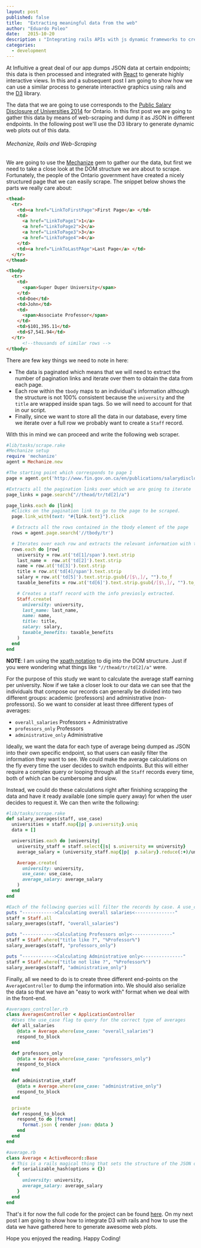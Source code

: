 ```yaml
---
layout: post
published: false
title:  "Extracting meaningful data from the web"
author: "Eduardo Poleo"
date:   2015-10-20
description : "Integrating rails APIs with js dynamic frameworks to create interactive sites"
categories:
  - development
---
```


At Influitive a great deal of our app dumps JSON data at certain endpoints; this data is then processed and integrated with [React](https://facebook.github.io/react/) to generate highly interactive views. In this and a subsequent post I am going to show how we can use a similar process to generate interactive graphics using rails and the [D3](http://d3js.org/) library.

The data that we are going to use corresponds to the [Public Salary Disclosure of Universities 2014](http://www.fin.gov.on.ca/en/publications/salarydisclosure/pssd/orgs-tbs.php?year=2014&organization=universities&page=1) for Ontario. In this first post we are going to gather this data by means of web-scraping and dump it as JSON in different endpoints. In the following post we'll use the D3 library to generate dynamic web plots out of this data.

###### Mechanize, Rails and Web-Scraping
We are going to use the [Mechanize](https://github.com/sparklemotion/mechanize) gem to gather our the data, but first we need to take a close look at the DOM structure we are about to scrape. Fortunately, the people of the Ontario government have created a nicely structured page that we can easily scrape. The snippet below shows the parts we really care about:

```html
<thead>
  <tr>
  	<td><a href="LinkToFirstPage">First Page</a> </td>
    <td>
      <a href="LinkToPage1">1</a>
      <a href="LinkToPage2">2</a>
      <a href="LinkToPage3">3</a>
      <a href="LinkToPage4">4</a>
    </td>
    <td><a href="LinkToLastPAge">Last Page</a> </td>
  </tr>
</thead>

<tbody>
  <tr>
    <td>
      <span>Super Duper University</span>
    </td>
  	<td>Doe</td>
  	<td>John</td>
  	<td>
      <span>Associate Professor</span>
    </td>
  	<td>$101,395.11</td>
  	<td>$7,541.94</td>
  </tr>
      <!--thousands of similar rows -->
</tbody>
```
There are few key things we need to note in here:
* The data is paginated which means that we will need to extract the number of pagination links and iterate over them to obtain the data from each page.
* Each row within the ```tbody``` maps to an individual's information although the structure is not 100% consistent because the ```university``` and the  ```title``` are wrapped inside span tags. So we will need to account for that in our script.
* Finally, since we want to store all the data in our database, every time we iterate over a full row we probably want to create a ```Staff``` record.

With this in mind we can proceed and write the following web scraper.

```ruby
#lib/tasks/scrape.rake
#Mechanize setup
require 'mechanize'
agent = Mechanize.new

#The starting point which corresponds to page 1
page = agent.get('http://www.fin.gov.on.ca/en/publications/salarydisclosure/pssd/orgs-tbs.php?year=2014&organization=universities&page=1')

#Extracts all the pagination links over which we are going to iterate
page_links = page.search("//thead/tr/td[2]/a")

page_links.each do |link|
  #Clicks on the pagination link to go to the page to be scraped.
  page.link_with(text: "#{link.text}").click

  # Extracts all the rows contained in the tbody element of the page
  rows = agent.page.search('//tbody/tr')

  # Iterates over each row and extracts the relevant information with the right format
  rows.each do |row|
    university = row.at('td[1]/span').text.strip
    last_name =  row.at('td[2]').text.strip
    name = row.at('td[3]').text.strip
    title = row.at('td[4]/span').text.strip
    salary = row.at('td[5]').text.strip.gsub(/[$\,]/, "").to_f
    taxable_benefits = row.at('td[6]').text.strip.gsub(/[$\,]/, "").to_f

    # Creates a staff record with the info previosly extracted.
    Staff.create(
      university: university,
      last_name: last_name,
      name: name,
      title: title,
      salary: salary,
      taxable_benefits: taxable_benefits
    )
  end
end
```
**NOTE**: I am using the [xpath notation](https://en.wikipedia.org/wiki/XPath) to dig into the DOM structure. Just if you were wondering what things like ```"//thead/tr/td[2]/a"``` were.

For the purpose of this study we want to calculate the average staff earning per university. Now if we take a closer look to our data we can see that the individuals that compose our records can generally be divided into two different groups: academic (professors) and administrative (non-professors). So we want to consider at least three different types of averages:

*   ```overall_salaries``` Professors + Administrative
*   ```professors_only``` Professors
*   ```administrative_only``` Administrative

Ideally, we want the data for each type of average being dumped as JSON into their own specific endpoint, so that users can easily filter the information they want to see. We could make the average calculations on the fly every time the user decides to switch endpoints. But this will either require a complex query or looping through all the ```Staff``` records every time, both of which can be cumbersome and slow.

Instead, we could do these calculations right after finishing scrapping the data and have it ready available (one simple query away) for when the user decides to request it. We can then write the following:

```ruby
#lib/tasks/scrape.rake
def salary_averages(staff, use_case)
  universities = staff.map{|p| p.university}.uniq
  data = []

  universities.each do |university|
    university_staff = staff.select{|s| s.university == university}
    average_salary = (university_staff.map{|p|  p.salary}.reduce(:+)/university_staff.count).round(2)

    Average.create(
      university: university,
      use_case: use_case,
      average_salary: average_salary
    )
  end
end

#Each of the following queries will filter the records by case. A use_case parameter is passed down so that we can refer to it later in the controller endpoints.
puts "------------>Calculating overall salaries<---------------"
staff = Staff.all
salary_averages(staff, "overall_salaries")

puts "------------>Calculating Professors only<---------------"
staff = Staff.where("title like ?", "%Professor%")
salary_averages(staff, "professors_only")

puts "------------>Calculating Administrative only<---------------"
staff = Staff.where("title not like ?", "%Professor%")
salary_averages(staff, "administrative_only")
```

Finally, all we need to do is to create three different end-points on the ```AverageController``` to dump the information into. We should also serialize the data so that we have an "easy to work with" format when we deal with in the front-end.

```ruby
#averages_controller.rb
class AveragesController < ApplicationController
  #Uses the use_case flag to query for the correct type of averages
  def all_salaries
    @data = Average.where(use_case: "overall_salaries")
    respond_to_block
  end

  def professors_only
    @data = Average.where(use_case: "professors_only")
    respond_to_block
  end

  def administrative_staff
    @data = Average.where(use_case: "administrative_only")
    respond_to_block
  end

  private
  def respond_to_block
    respond_to do |format|
      format.json { render json: @data }
    end
  end
end

#average.rb
class Average < ActiveRecord::Base
  # This is a rails magical thing that sets the structure of the JSON object that we are going to render
  def serializable_hash(options = {})
    {
      university: university,
      average_salary: average_salary
    }
  end
end
```
That's it for now the full code for the project can be found [here](https://github.com/eduardopoleo/web_scraper). On my next post I am going to show how to integrate D3 with rails and how to use the data we have gathered here to generate awesome web plots.

Hope you enjoyed the reading. Happy Coding!
